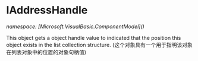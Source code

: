 ﻿# IAddressHandle
_namespace: [Microsoft.VisualBasic.ComponentModel](<a href="#" onClick="load('/docs/Microsoft.VisualBasic.ComponentModel/index.md')"></a>)_

This object gets a object handle value to indicated that the position this object exists 
 in the list collection structure. 
 (这个对象具有一个用于指明该对象在列表对象中的位置的对象句柄值)




